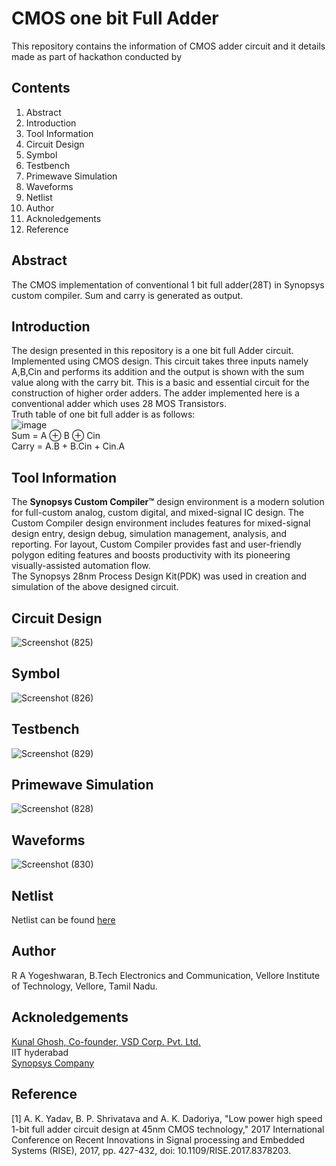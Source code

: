 # CMOS one bit Full Adder 
This repository contains the information of CMOS adder circuit and it details made as part of hackathon conducted by  
## Contents
1. Abstract 
2. Introduction
3. Tool Information
5. Circuit Design
6. Symbol
7. Testbench
8. Primewave Simulation
9. Waveforms
10. Netlist
11. Author 
12. Acknoledgements
13. Reference
## Abstract
The CMOS implementation of conventional 1 bit full adder(28T) in Synopsys custom compiler. Sum and carry is generated as output. 
## Introduction
The design presented in this repository is a one bit full Adder circuit. Implemented using CMOS design. This circuit takes three inputs namely A,B,Cin and performs its addition and the output is shown with the sum value along with the carry bit. This is a basic and essential circuit for the construction of higher order adders. The adder implemented here is a conventional adder which uses 28 MOS Transistors.  
Truth table of one bit full adder is as follows:  
![image](https://user-images.githubusercontent.com/56624086/156185340-c69b3af7-51a9-4cfc-a404-733eb6f997df.png)  
Sum = A ⊕ B ⊕ Cin  
Carry = A.B + B.Cin + Cin.A  



## Tool Information
The **Synopsys Custom Compiler™** design environment is a modern solution for full-custom analog, custom digital, and mixed-signal IC design. The Custom Compiler design environment includes features for mixed-signal design entry, design debug, simulation management, analysis, and reporting. For layout, Custom Compiler provides fast and user-friendly polygon editing features and boosts productivity with its pioneering visually-assisted automation flow.  
The Synopsys 28nm Process Design Kit(PDK) was used in creation and simulation of the above designed circuit.  

## Circuit Design
![Screenshot (825)](https://user-images.githubusercontent.com/56624086/156175274-59325739-9528-48a1-9107-e1c23cdb9b8e.png)
## Symbol
![Screenshot (826)](https://user-images.githubusercontent.com/56624086/156175416-094231b1-524e-4557-9ea3-1231ed8a8f56.png)
## Testbench
![Screenshot (829)](https://user-images.githubusercontent.com/56624086/156175469-5337f4a7-eb14-47ac-9f3d-cf2e4cadcea8.png)
## Primewave Simulation
![Screenshot (828)](https://user-images.githubusercontent.com/56624086/156175502-ec6e0229-136f-41ac-b759-034dee84cf68.png)
## Waveforms
![Screenshot (830)](https://user-images.githubusercontent.com/56624086/156175537-68098ec0-d93d-41a4-9f88-030cac1846ae.png)
## Netlist
Netlist can be found [here](https://github.com/RAYogeshwaran/Full_Adder_CMOS/blob/main/netlist.txt)
## Author 
R A Yogeshwaran, B.Tech Electronics and Communication, Vellore Institute of Technology, Vellore, Tamil Nadu.
## Acknoledgements
[Kunal Ghosh, Co-founder, VSD Corp. Pvt. Ltd.](https://www.linkedin.com/in/kunal-ghosh-vlsisystemdesign-com-28084836/)  
IIT hyderabad  
[Synopsys Company](https://www.synopsys.com/)
## Reference
[1] A. K. Yadav, B. P. Shrivatava and A. K. Dadoriya, "Low power high speed 1-bit full adder circuit design at 45nm CMOS technology," 2017 International Conference on Recent Innovations in Signal processing and Embedded Systems (RISE), 2017, pp. 427-432, doi: 10.1109/RISE.2017.8378203.
